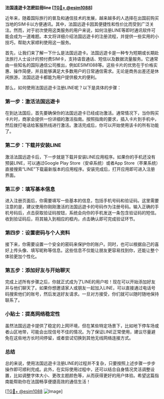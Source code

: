 **法国遠遊卡怎麽註冊line [[TG💪+ @esim1088](https://t.me/s/esim1088)]**

近年来，随着国际旅行的普及和通信技术的发展，越来越多的人选择在出国前购买当地的SIM卡以方便通讯。其中，法国远遊卡因其便捷性和性价比而受到广泛关注。然而，对于初次使用这类服务的用户来说，如何注册LINE等即时通讯软件可能会成为一道难题。本文将详细介绍法国远遊卡的注册流程，并提供一些实用的小技巧，帮助大家顺利使用这一服务。

首先，让我们来了解一下什么是法国远遊卡。法国远遊卡是一种专为短期或长期赴法旅行人士设计的预付费SIM卡，支持语音通话、短信以及数据流量服务。它通常由一些知名的国际通信公司推出，例如ESIM1088等。这些卡片的优势在于价格实惠、操作简便，并且能够满足大多数用户的日常通信需求。无论是商务出差还是休闲旅游，法国远遊卡都能为用户提供极大的便利。

那么，如何使用法国远遊卡注册LINE呢？以下是具体的步骤：

### **第一步：激活法国远遊卡**
在到达法国后，首先要确保你的法国远遊卡已经成功激活。通常情况下，当你购买卡片时，商家会提供一份详细的激活指南。按照指南的要求，插入卡片到手机中，然后拨打电话给客服热线进行激活。激活完成后，你可以开始使用该卡的所有功能了。

### **第二步：下载并安装LINE**
激活法国远遊卡后，下一步就是下载并安装LINE应用程序。如果你的手机还没有预装LINE，可以通过Google Play Store（安卓系统）或者App Store（苹果系统）直接搜索“LINE”下载最新版本的应用程序。安装完成后，打开应用即可进入注册界面。

### **第三步：填写基本信息**
进入注册页面后，你需要填写一些基本的信息，包括手机号码和验证码。这里需要注意的是，建议使用你刚刚激活的法国远遊卡的号码作为注册号码。输入正确的手机号码后，点击获取验证码按钮，系统会向你的手机发送一条包含验证码的短信。收到验证码后，将其输入到相应的框内，点击确认即可完成验证环节。

### **第四步：设置密码与个人资料**
接下来，你需要设置一个安全的密码来保护你的账户。同时，也可以根据自己的喜好上传头像、填写昵称等信息。这些信息不仅能让朋友更容易找到你，还能让整个体验更加个性化。

### **第五步：添加好友与开始聊天**
完成上述所有步骤之后，你就正式成为了LINE的用户啦！现在可以开始添加好友并与他们聊天了。如果你想邀请家人或朋友一起加入LINE，可以直接通过电话号码搜索他们的账号，然后发送好友请求。一旦对方接受，你们就可以随时随地保持联系了。

### **小贴士：提高网络稳定性**
虽然法国远遊卡提供了稳定的上网环境，但在某些特定场景下，比如地下停车场或者山区地带，可能会出现信号不佳的情况。为了保证LINE正常使用，建议尽量避免在这些地方长时间停留，或者尝试切换到其他无线网络连接方式。

### **总结**
总的来说，使用法国远遊卡注册LINE的过程并不复杂，只要按照上述步骤一步步操作即可顺利完成。此外，在实际使用过程中，还可以结合自身情况灵活调整设置，比如调整字体大小、更改主题颜色等，从而获得更好的用户体验。希望这篇指南能帮助你在法国畅享便捷高效的通信生活！

[[TG💪+ @esim1088](https://t.me/s/esim1088) ![Image](https://i.postimg.cc/4NQfJmqS/Snipaste-2025-05-13-00-14-12.png)]